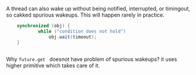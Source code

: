 A thread can also wake up without being notified, interrupted, or timingout, so cakked spurious wakeups.
This will happen rarely in practice. 

``` java
    synchronized (obj) {
            while ("condition does not hold")
                obj.wait(timeout);
    }
    
```

Why ```future.get ``` doesnot have problem of spurious wakeups?
it uses higher primitive which takes care of it.

